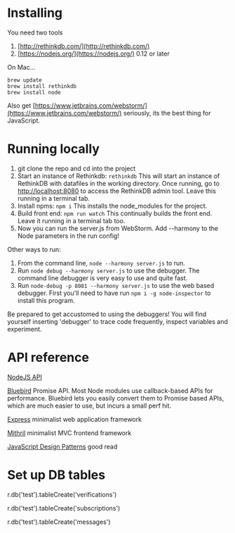 

# Installing

You need two tools

1. [http://rethinkdb.com/](http://rethinkdb.com/)
2. [https://nodejs.org/](https://nodejs.org/) 0.12 or later

On Mac...
    
    brew update   
    brew install rethinkdb    
    brew install node

Also get [https://www.jetbrains.com/webstorm/](https://www.jetbrains.com/webstorm/) seriously, its the best thing for JavaScript.

# Running locally

1. git clone the repo and cd into the project
1. Start an instance of Rethinkdb:  `rethinkdb` This will start an instance of RethinkDB with datafiles in the working directory. Once running, go to [http://localhost:8080](http://localhost:8080)
 to access the RethinkDB admin tool. Leave this running in a terminal tab.
1. Install npms: `npm i`  This installs the node_modules for the project.
1. Build front end: `npm run watch` This continually builds the front end. Leave it running in a terminal tab too.
1. Now you can run the server.js from WebStorm. Add --harmony to the Node parameters in the run config!

Other ways to run:

1. From the command line, `node --harmony server.js` to run.
1. Run `node debug --harmony server.js` to use the debugger. The command line debugger is very easy to use
and quite fast. 
1.  Run `node-debug -p 8081 --harmony server.js` to use the web based debugger. First you'll need to have run `npm i -g node-inspector` to install this program.

Be prepared to get accustomed to using the debuggers! You will find yourself inserting 'debugger' to trace code frequently, inspect variables and experiment.

# API reference

[NodeJS API](https://nodejs.org/api)

[Bluebird](https://github.com/petkaantonov/bluebird/blob/master/API.md) Promise API. Most Node modules use callback-based APIs for performance.
Bluebird lets you easily convert them to Promise based APIs, which are much easier to use, but incurs a small perf hit.

[Express](http://expressjs.com) minimalist web application framework

[Mithril](https://lhorie.github.io/mithril) minimalist MVC frontend framework

[JavaScript Design Patterns](http://addyosmani.com/resources/essentialjsdesignpatterns/book/) good read

# Set up DB tables

r.db('test').tableCreate('verifications')

r.db('test').tableCreate('subscriptions')

r.db('test').tableCreate('messages')
